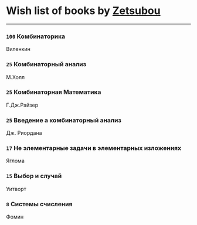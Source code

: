 # Wish list of books by [Zetsubou](https://plus.google.com/101863019157295982820)
---

### `100` Комбинаторика
Виленкин

### `25` Комбинаторный анализ
М.Холл

### `25` Комбинаторная Математика
Г.Дж.Райзер

### `25` Введение а комбинаторный анализ
Дж. Риордана

### `17` Не элементарные задачи в элементарных изложениях
Яглома

### `15` Выбор и случай
Уитворт

### `8` Системы счисления
Фомин

